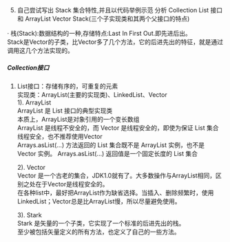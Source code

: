 5. 自己尝试写出 Stack 集合特性,并且以代码举例示范
    分析  Collection   List 接口 和
    ArrayList  Vector Stack(三个子实现类和其两个父接口的特点)   
    
· 栈(Stack):数据结构的一种,存储特点:Last In First Out.即先进后出。  
Stack是Vector的子类，比Vector多了几个方法，它的后进先出的特征，就是通过调用这几个方法实现的。

##### Collection接口
1. List接口：存储有序的，可重复的元素  
    实现类：ArrayList(主要的实现类)、LinkedList、Vector  
    1). ArrayList  
         ArrayList 是 List 接口的典型实现类  
         本质上，ArrayList是对象引用的一个变长数组  
         ArrayList 是线程不安全的，而 Vector 是线程安全的，即使为保证 List 集合线程安全，也不推荐使用Vector   
         Arrays.asList(…) 方法返回的 List 集合既不是 ArrayList 实例，也不是 Vector 实例。 Arrays.asList(…) 返回值是一个固定长度的 List 集合  
          
    2). Vector  
         Vector 是一个古老的集合，JDK1.0就有了。大多数操作与ArrayList相同，区别之处在于Vector是线程安全的。    
         在各种list中，最好把ArrayList作为缺省选择。当插入、删除频繁时，使用LinkedList；Vector总是比ArrayList慢，所以尽量避免使用。   
        
    3). Stark   
    Stark 是矢量的一个子类，它实现了一个标准的后进先出的栈。     
    至少被包括矢量定义的所有方法，也定义了自己的一些方法。